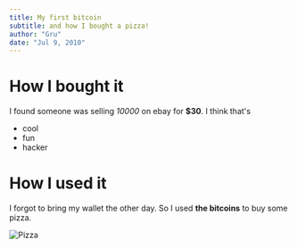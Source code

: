 ```yaml
---
title: My first bitcoin
subtitle: and how I bought a pizza!
author: "Gru"
date: "Jul 9, 2010"
---
```


# How I bought it

I found someone was selling _10000_ on ebay for __$30__.
I think that's

- cool
- fun
- hacker

# How I used it

I forgot to bring my wallet the other day.
So I used **the bitcoins** to buy some pizza.

![Pizza](../notes/imgs/bitcoin-pizza.png)